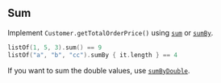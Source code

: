 ## Sum

Implement `Customer.getTotalOrderPrice()` using
[`sum`](https://kotlinlang.org/api/latest/jvm/stdlib/kotlin.collections/kotlin.-iterable/sum.html) or
[`sumBy`](https://kotlinlang.org/api/latest/jvm/stdlib/kotlin.collections/kotlin.-iterable/sum-by.html).

```kotlin
listOf(1, 5, 3).sum() == 9
listOf("a", "b", "cc").sumBy { it.length } == 4
```

If you want to sum the double values, use
[`sumByDouble`](https://kotlinlang.org/api/latest/jvm/stdlib/kotlin.collections/kotlin.-iterable/sum-by-double.html).